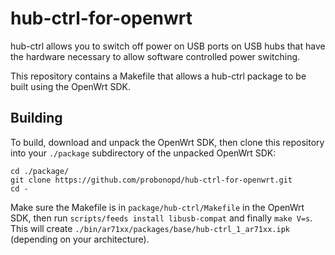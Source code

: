 hub-ctrl-for-openwrt
====================
hub-ctrl allows you to switch off power on USB ports on USB hubs that have the hardware necessary to allow software controlled power switching. 

This repository contains a Makefile that allows a hub-ctrl package to be built using the OpenWrt SDK.

Building
--------

To build, download and unpack the OpenWrt SDK, then clone this repository into your ```./package``` subdirectory of the unpacked OpenWrt SDK:
```
cd ./package/
git clone https://github.com/probonopd/hub-ctrl-for-openwrt.git
cd -
```
Make sure the Makefile is in ```package/hub-ctrl/Makefile``` in the OpenWrt SDK, then run ```scripts/feeds install libusb-compat``` and finally ```make V=s```. This will create ```./bin/ar71xx/packages/base/hub-ctrl_1_ar71xx.ipk``` (depending on your architecture).
